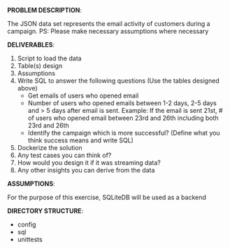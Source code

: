 <b>PROBLEM DESCRIPTION</b>:

The JSON data set represents the email activity of customers during a campaign.
PS: Please make necessary assumptions where necessary 

<b>DELIVERABLES</b>:
1) Script to load the data
2) Table(s) design 
3) Assumptions
4) Write SQL to answer the following questions (Use the tables designed above) 
   - Get emails of users who opened email
   - Number of users who opened emails between 1-2 days, 2-5 days and > 5 days after email is sent. Example: If the email is sent 21st, # of users who opened email between 23rd and 26th including both 23rd and 26th
   - Identify the campaign which is more successful? (Define what you think success means and write SQL) 
5) Dockerize the solution
6) Any test cases you can think of?
7) How would you design it if it was streaming data?
8) Any other insights you can derive from the data 

<b>ASSUMPTIONS</b>:

For the purpose of this exercise, SQLiteDB will be used as a backend

<b>DIRECTORY STRUCTURE</b>:

- config
- sql
- unittests



